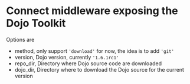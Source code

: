 Connect middleware exposing the Dojo Toolkit
============================================

Options are
-	method, only support `'download'` for now, the idea is to add `'git'`
-	version, Dojo version, currently `'1.6.1rc1'`
-	repo_dir, Directory where Dojo source code are downloaded
-	dojo_dir, Directory where to download the Dojo source for the current version
